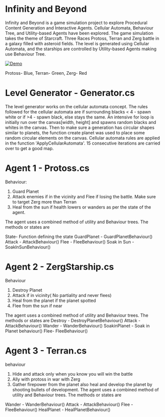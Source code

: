 # Infinity and Beyond
Infinity and Beyond is a game simulation project to explore Procedural Content Generation and Interactive Agents. Cellular Automata, Behaviour Tree, and Utility-based Agents have been explored. The game simulation takes the theme of Starcraft. Three Races Protoss, Terran and Zerg battle in a galaxy filled with asteroid fields. The level is generated using Cellular Automata, and the starships are controlled by Utility-based Agents making use Behaviour Tree.

[![Demo](https://img.youtube.com/vi/-8xOKD-uKc4/maxresdefault.jpg)](https://www.youtube.com/watch?v=-8xOKD-uKc4)

Protoss- Blue, Terran- Green, Zerg- Red

# Level Generator - Generator.cs
The level generator works on the cellular automata concept.
The rules followed for the cellular automata are if surrounding blacks < 4 - spawn white or if >4 - spawn black, else stays the same.
An intensive for loop is initially run over the canvas[width, height] and spawns random blacks and whites in the canvas. Then  to make sure a generation has circular shapes similar to planets, the function create planet was used to place some random circular elements on the canvas. Cellular automata rules are applied in the function 'ApplyCellularAutomata'. 15 consecutive iterations are carried over to get a good map.

# Agent 1 - Protoss.cs
Behaviour:
1) Guard Planet
2) Attack enemies if in the vicinity and Flee if losing the battle. Make sure to target Zerg more than Terran
3) Heal from the sun if health lowers or wanders as per the state of the agent.

The agent uses a combined method of utility and Behaviour trees. The methods or states are

State- Function defining the state
GuardPlanet - GuardPlanetBehaviour() 
Attack - AttackBehaviour()
Flee - FleeBehaviour()
Soak in Sun - SoakInSunBehaviour()

# Agent 2 - ZergStarship.cs
Behaviour
1) Destroy Planet
2) Attack if in vicinity( No partiality and never flees)
3) Heal from the planet if the planet spotted
4) Flee from the sun if near

The agent uses a combined method of utility and Behaviour trees. The methods or states are
Destroy - DestroyPlanetBehaviour()
Attack - AttackBehaviour()
Wander - WanderBehaviour()
SoakinPlanet - Soak in Planet behaviour()
Flee- FleeBehaviour()

# Agent 3 - Terran.cs
behaviour
1) Hide and attack only when you know you will win the battle
2) Ally with protoss in war with Zerg
3) Gather firepower from the planet also heal and develop the planet by shooting bullets of development.
The agent uses a combined method of utility and Behaviour trees. The methods or states are

Wander - WanderBehaviour()
Attack - AttackBehaviour()
Flee -  FleeBehaviour()
HealPlanet - HealPlanetBehaviour()
